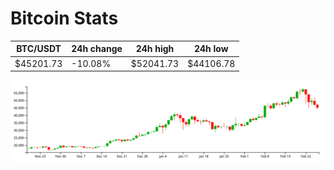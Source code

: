 # Bitcoin Stats

BTC/USDT|24h change|24h high|24h low|
|---|---|---|---|
|$45201.73|-10.08%|$52041.73|$44106.78|

<img src="./chart.svg">
